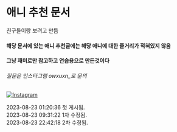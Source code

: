 # 애니 추천 문서
 친구들이랑 보려고 만듬<br>
#### 해당 문서에 있는 애니 추천글에는 해당 애니에 대한 줄거리가 적혀있지 않음<br>
#### 그냥 재미로만 참고하고 연습용으로 만든것이다<br>
###### 질문은 인스타그램 owxuxn_로 문의<br>

[![Instagram](https://img.shields.io/badge/Instagram-E4405F?style=flat&logo=instagram&logoColor=white)](https://www.instagram.com/owxuxn_)

2023-08-23 01:20:36 첫 게시됨. <br>
2023-08-23 09:31:22 1차 수정됨. <br>
2023-08-23 22:42:18 2차 수정됨.
